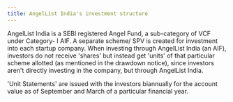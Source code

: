 ```yaml
---
title: AngelList India's investment structure
---
```




AngelList India is a SEBI registered Angel Fund, a sub-category of VCF under Category- I AIF. A separate scheme/ SPV is created for investment into each startup company.
When investing through AngelList India (an AIF), investors do not receive 'shares' but instead get 'units' of that particular scheme allotted (as mentioned in the drawdown notice), since investors aren't directly investing in the company, but through AngelList India.

'Unit Statements' are issued with the investors biannually for the account value as of September and March of a particular financial year.
